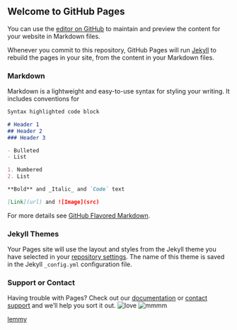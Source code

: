 ## Welcome to GitHub Pages

You can use the [editor on GitHub](https://github.com/redrabbit114/meladze_project/edit/master/README.md) to maintain and preview the content for your website in Markdown files.

Whenever you commit to this repository, GitHub Pages will run [Jekyll](https://jekyllrb.com/) to rebuild the pages in your site, from the content in your Markdown files.

### Markdown

Markdown is a lightweight and easy-to-use syntax for styling your writing. It includes conventions for

```markdown
Syntax highlighted code block

# Header 1
## Header 2
### Header 3

- Bulleted
- List

1. Numbered
2. List

**Bold** and _Italic_ and `Code` text

[Link](url) and ![Image](src)
```

For more details see [GitHub Flavored Markdown](https://guides.github.com/features/mastering-markdown/).

### Jekyll Themes

Your Pages site will use the layout and styles from the Jekyll theme you have selected in your [repository settings](https://github.com/redrabbit114/meladze_project/settings). The name of this theme is saved in the Jekyll `_config.yml` configuration file.

### Support or Contact

Having trouble with Pages? Check out our [documentation](https://help.github.com/categories/github-pages-basics/) or [contact support](https://github.com/contact) and we’ll help you sort it out.
![love](https://cdn.smehost.net/sonymusicru-ruprod/wp-content/uploads/2016/02/zayn-malik.jpg)
![mmmm](https://sun1-90.userapi.com/FB89ftXTVkk80noXuURWZfgIR6Z-RlApKoFEgw/2hqrnrYQkQ4.jpg)

[lemmy](1994-2017_lemmy.txt)
